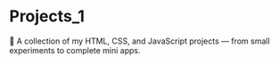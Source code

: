 # Projects_1
🚀 A collection of my HTML, CSS, and JavaScript projects — from small experiments to complete mini apps.

